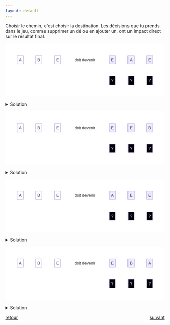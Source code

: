 ```yaml
---
layout: default
---
```


<div markdown="1">

Choisir le chemin, c'est choisir la destination. Les décisions que tu prends dans le jeu, comme supprimer un dé ou en ajouter un, ont un impact direct sur le résultat final.

![](assets/6.png)

<details markdown="on">
<summary>Solution</summary>

<img src="assets/6s.png" alt="">
</details>

![](assets/7.png)

<details markdown="on">
<summary>Solution</summary>

<img src="assets/7s.png" alt="">
</details>

</div>

<div markdown="1">

![](assets/8.png)

<details markdown="on">
<summary>Solution</summary>

<img src="assets/8s.png" alt="">
</details>

![](assets/9.png)

<details markdown="on">
<summary>Solution</summary>

<img src="assets/9s.png" alt="">
</details>

</div>

<div markdown="1" style="grid-column: 1 / -1; display: flex; justify-content: space-between">

[retour](./5)

[suivant](./7)

</div>
